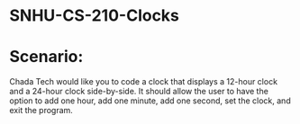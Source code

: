 # SNHU-CS-210-Clocks

# Scenario:

Chada Tech would like you to code a clock that displays a 12-hour clock and a 24-hour clock side-by-side. It should allow the user to have the option to add one hour, add one minute, add one second, set the clock, and exit the program.
